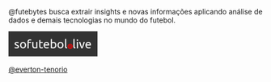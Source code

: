@futebytes busca extrair insights e novas informações aplicando análise de dados e demais tecnologias no mundo do futebol.

<a href="https://sofutebol.live"><img src="https://github.com/futebytes/.github/blob/main/profile/sofutebol.live.png?raw=true" /></a>

<a href="https://github.com/everton-tenorio">@everton-tenorio</a>
